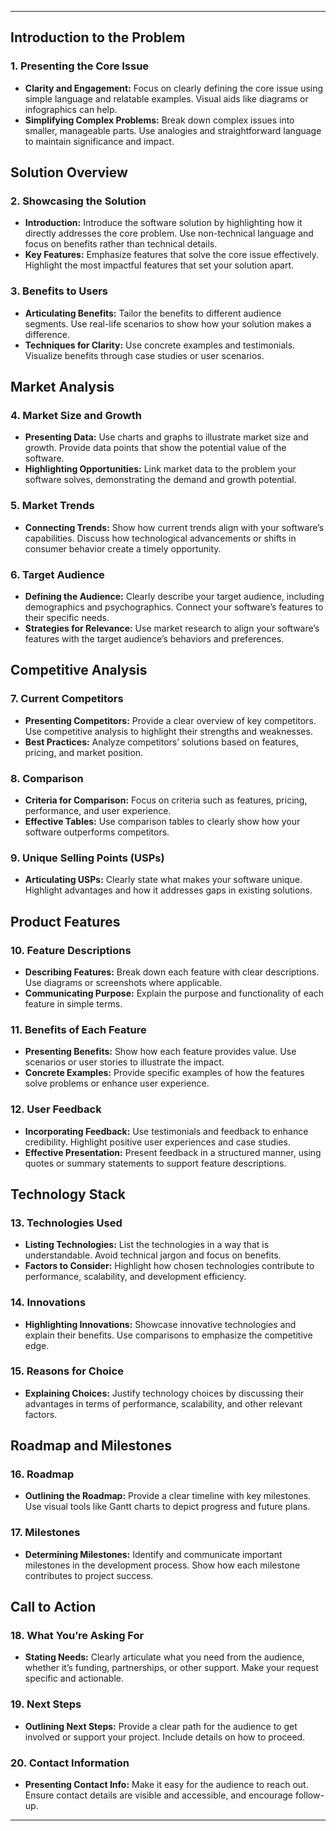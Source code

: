 
---

## **Introduction to the Problem**

### 1. **Presenting the Core Issue**
   - **Clarity and Engagement:** Focus on clearly defining the core issue using simple language and relatable examples. Visual aids like diagrams or infographics can help.
   - **Simplifying Complex Problems:** Break down complex issues into smaller, manageable parts. Use analogies and straightforward language to maintain significance and impact.

## **Solution Overview**

### 2. **Showcasing the Solution**
   - **Introduction:** Introduce the software solution by highlighting how it directly addresses the core problem. Use non-technical language and focus on benefits rather than technical details.
   - **Key Features:** Emphasize features that solve the core issue effectively. Highlight the most impactful features that set your solution apart.

### 3. **Benefits to Users**
   - **Articulating Benefits:** Tailor the benefits to different audience segments. Use real-life scenarios to show how your solution makes a difference.
   - **Techniques for Clarity:** Use concrete examples and testimonials. Visualize benefits through case studies or user scenarios.

## **Market Analysis**

### 4. **Market Size and Growth**
   - **Presenting Data:** Use charts and graphs to illustrate market size and growth. Provide data points that show the potential value of the software.
   - **Highlighting Opportunities:** Link market data to the problem your software solves, demonstrating the demand and growth potential.

### 5. **Market Trends**
   - **Connecting Trends:** Show how current trends align with your software’s capabilities. Discuss how technological advancements or shifts in consumer behavior create a timely opportunity.

### 6. **Target Audience**
   - **Defining the Audience:** Clearly describe your target audience, including demographics and psychographics. Connect your software’s features to their specific needs.
   - **Strategies for Relevance:** Use market research to align your software’s features with the target audience’s behaviors and preferences.

## **Competitive Analysis**

### 7. **Current Competitors**
   - **Presenting Competitors:** Provide a clear overview of key competitors. Use competitive analysis to highlight their strengths and weaknesses.
   - **Best Practices:** Analyze competitors’ solutions based on features, pricing, and market position.

### 8. **Comparison**
   - **Criteria for Comparison:** Focus on criteria such as features, pricing, performance, and user experience. 
   - **Effective Tables:** Use comparison tables to clearly show how your software outperforms competitors.

### 9. **Unique Selling Points (USPs)**
   - **Articulating USPs:** Clearly state what makes your software unique. Highlight advantages and how it addresses gaps in existing solutions.

## **Product Features**

### 10. **Feature Descriptions**
   - **Describing Features:** Break down each feature with clear descriptions. Use diagrams or screenshots where applicable.
   - **Communicating Purpose:** Explain the purpose and functionality of each feature in simple terms.

### 11. **Benefits of Each Feature**
   - **Presenting Benefits:** Show how each feature provides value. Use scenarios or user stories to illustrate the impact.
   - **Concrete Examples:** Provide specific examples of how the features solve problems or enhance user experience.

### 12. **User Feedback**
   - **Incorporating Feedback:** Use testimonials and feedback to enhance credibility. Highlight positive user experiences and case studies.
   - **Effective Presentation:** Present feedback in a structured manner, using quotes or summary statements to support feature descriptions.

## **Technology Stack**

### 13. **Technologies Used**
   - **Listing Technologies:** List the technologies in a way that is understandable. Avoid technical jargon and focus on benefits.
   - **Factors to Consider:** Highlight how chosen technologies contribute to performance, scalability, and development efficiency.

### 14. **Innovations**
   - **Highlighting Innovations:** Showcase innovative technologies and explain their benefits. Use comparisons to emphasize the competitive edge.

### 15. **Reasons for Choice**
   - **Explaining Choices:** Justify technology choices by discussing their advantages in terms of performance, scalability, and other relevant factors.

## **Roadmap and Milestones**

### 16. **Roadmap**
   - **Outlining the Roadmap:** Provide a clear timeline with key milestones. Use visual tools like Gantt charts to depict progress and future plans.

### 17. **Milestones**
   - **Determining Milestones:** Identify and communicate important milestones in the development process. Show how each milestone contributes to project success.

## **Call to Action**

### 18. **What You’re Asking For**
   - **Stating Needs:** Clearly articulate what you need from the audience, whether it’s funding, partnerships, or other support. Make your request specific and actionable.

### 19. **Next Steps**
   - **Outlining Next Steps:** Provide a clear path for the audience to get involved or support your project. Include details on how to proceed.

### 20. **Contact Information**
   - **Presenting Contact Info:** Make it easy for the audience to reach out. Ensure contact details are visible and accessible, and encourage follow-up.

---
